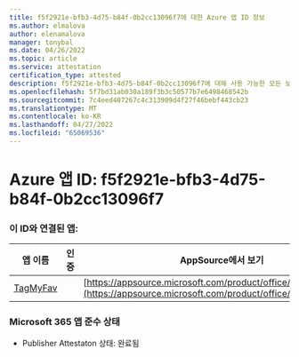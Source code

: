 ```yaml
---
title: f5f2921e-bfb3-4d75-b84f-0b2cc13096f7에 대한 Azure 앱 ID 정보
ms.author: elmalova
author: elenamalova
manager: tonybal
ms.date: 04/26/2022
ms.topic: article
ms.service: attestation
certification_type: attested
description: f5f2921e-bfb3-4d75-b84f-0b2cc13096f7에 대해 사용 가능한 모든 보안 및 규정 준수 정보입니다.
ms.openlocfilehash: 5f7bd31ab030a189f3b3c50577b7e6498468542b
ms.sourcegitcommit: 7c4eed407267c4c313909d4f27f46bebf443cb23
ms.translationtype: MT
ms.contentlocale: ko-KR
ms.lasthandoff: 04/27/2022
ms.locfileid: "65069536"
---
```

# <a name="azure-app-id-f5f2921e-bfb3-4d75-b84f-0b2cc13096f7"></a>Azure 앱 ID: f5f2921e-bfb3-4d75-b84f-0b2cc13096f7


### <a name="apps-associated-with-this-id"></a>이 ID와 연결된 앱:
| **앱 이름** | **인증** | **AppSource에서 보기** |
|--------------|---------------|-----------------------|
| [TagMyFav](../forward/WA200002713.md) |  | [https://appsource.microsoft.com/product/office/WA200002713](https://appsource.microsoft.com/product/office/WA200002713) |

### <a name="microsoft-365-app-compliance-status"></a>Microsoft 365 앱 준수 상태
- Publisher Attestaton 상태: 완료됨
